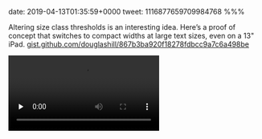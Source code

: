 date: 2019-04-13T01:35:59+0000
tweet: 1116877659709984768
%%%

Altering size class thresholds is an interesting idea. Here’s a proof of concept that switches to compact widths at large text sizes, even on a 13" iPad. [gist.github.com/douglashill/867b3ba920f18278fdbcc9a7c6a498be](https://gist.github.com/douglashill/867b3ba920f18278fdbcc9a7c6a498be)

<video src="XEYcPeGaYIq2BO5E.mp4" controls preload="none" />
